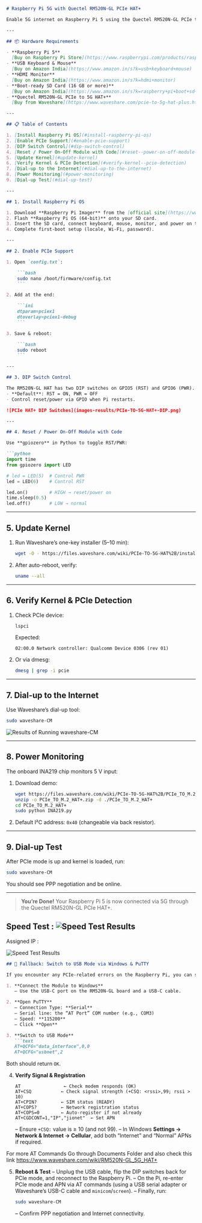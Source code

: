 ````markdown
# Raspberry Pi 5G with Quectel RM520N-GL PCIe HAT+

Enable 5G internet on Raspberry Pi 5 using the Quectel RM520N-GL PCIe to 5G HAT+. This README walks you through hardware requirements, setup steps, PCIe enablement, DIP-switch control, kernel update, and internet dial-up.

---

## 📦 Hardware Requirements

- **Raspberry Pi 5**  
  [Buy on Raspberry Pi Store](https://www.raspberrypi.com/products/raspberry-pi-5/)  
- **USB Keyboard & Mouse**  
  [Buy on Amazon India](https://www.amazon.in/s?k=usb+keyboard+mouse)  
- **HDMI Monitor**  
  [Buy on Amazon India](https://www.amazon.in/s?k=hdmi+monitor)  
- **Boot-ready SD Card (16 GB or more)**  
  [Buy on Amazon India](https://www.amazon.in/s?k=raspberry+pi+boot+sd+card)  
- **Quectel RM520N-GL PCIe to 5G HAT+**  
  [Buy from Waveshare](https://www.waveshare.com/pcie-to-5g-hat-plus.htm)  

---

## 📋 Table of Contents

1. [Install Raspberry Pi OS](#install-raspberry-pi-os)  
2. [Enable PCIe Support](#enable-pcie-support)  
3. [DIP Switch Control](#dip-switch-control)  
4. [Reset / Power On-Off Module with Code](#reset--power-on-off-module-with-code)  
5. [Update Kernel](#update-kernel)  
6. [Verify Kernel & PCIe Detection](#verify-kernel--pcie-detection)  
7. [Dial-up to the Internet](#dial-up-to-the-internet)  
8. [Power Monitoring](#power-monitoring)  
9. [Dial-up Test](#dial-up-test)  

---

## 1. Install Raspberry Pi OS

1. Download **Raspberry Pi Imager** from the [official site](https://www.raspberrypi.com/software/).  
2. Flash **Raspberry Pi OS (64-bit)** onto your SD card.  
3. Insert the SD card, connect keyboard, mouse, monitor, and power on the Pi.  
4. Complete first-boot setup (locale, Wi-Fi, password).

---

## 2. Enable PCIe Support

1. Open `config.txt`:

    ```bash
    sudo nano /boot/firmware/config.txt
    ```

2. Add at the end:

    ```ini
    dtparam=pciex1
    dtoverlay=pciex1-debug
    ```

3. Save & reboot:

    ```bash
    sudo reboot
    ```

---

## 3. DIP Switch Control

The RM520N-GL HAT has two DIP switches on GPIO5 (RST) and GPIO6 (PWR).  
- **Default**: RST = ON, PWR = OFF  
- Control reset/power via GPIO when Pi restarts.

![PCIe HAT+ DIP Switches](images-results/PCIe-TO-5G-HAT+-DIP.png)

---

## 4. Reset / Power On-Off Module with Code

Use **gpiozero** in Python to toggle RST/PWR:

```python
import time
from gpiozero import LED

# led = LED(5)  # Control PWR
led = LED(6)    # Control RST

led.on()        # HIGH → reset/power on
time.sleep(0.5)
led.off()       # LOW → normal
````

---

## 5. Update Kernel

1. Run Waveshare’s one-key installer (5–10 min):

   ```bash
   wget -O - https://files.waveshare.com/wiki/PCIe-TO-5G-HAT%2B/install.sh | sudo bash
   ```

2. After auto-reboot, verify:

   ```bash
   uname --all
   ```

---

## 6. Verify Kernel & PCIe Detection

1. Check PCIe device:

   ```bash
   lspci
   ```

   Expected:

   ```
   02:00.0 Network controller: Qualcomm Device 0306 (rev 01)
   ```

2. Or via dmesg:

   ```bash
   dmesg | grep -i pcie
   ```

---

## 7. Dial-up to the Internet

Use Waveshare’s dial-up tool:

```bash
sudo waveshare-CM
```

![Results of Running waveshare-CM](images-resultswaveshare-cm.png)

---

## 8. Power Monitoring

The onboard INA219 chip monitors 5 V input:

1. Download demo:

   ```bash
   wget https://files.waveshare.com/wiki/PCIe-TO-5G-HAT%2B/PCIe_TO_M.2_HAT%2B.zip
   unzip -o PCIe_TO_M.2_HAT+.zip -d ./PCIe_TO_M.2_HAT+
   cd PCIe_TO_M.2_HAT+
   sudo python INA219.py
   ```

2. Default I²C address: `0x40` (changeable via back resistor).

---

## 9. Dial-up Test

After PCIe mode is up and kernel is loaded, run:

```bash
sudo waveshare-CM
```

You should see PPP negotiation and be online.

---

> **You’re Done!**
> Your Raspberry Pi 5 is now connected via 5G through the Quectel RM520N-GL PCIe HAT+.


Speed Test :
![Speed Test Results](images-results/speedtest.png)
---


Assigned IP : 

![Speed Test Results](images-results/config.png)
````markdown
## 🔄 Fallback: Switch to USB Mode via Windows & PuTTY

If you encounter any PCIe-related errors on the Raspberry Pi, you can switch the RM520N-GL back to USB mode using a Windows PC and PuTTY:

1. **Connect the Module to Windows**  
   – Use the USB-C port on the RM520N-GL board and a USB-C cable.

2. **Open PuTTY**  
   – Connection Type: **Serial**  
   – Serial line: the “AT Port” COM number (e.g., COM3)  
   – Speed: **115200**  
   – Click **Open**  

3. **Switch to USB Mode**  
   ```text
   AT+QCFG="data_interface",0,0
   AT+QCFG="usbnet",2
````

Both should return `OK`.

4. **Verify Signal & Registration**

   ```text
   AT                ← Check modem responds (OK)
   AT+CSQ           ← Check signal strength (+CSQ: <rssi>,99; rssi > 10)
   AT+CPIN?         ← SIM status (READY)
   AT+COPS?         ← Network registration status
   AT+COPS=0        ← Auto-register if not already
   AT+CGDCONT=1,"IP","jionet"  ← Set APN
   ```

   – Ensure `+CSQ:` value is ≥ 10 (and not 99).
   – In Windows **Settings → Network & Internet → Cellular**, add both “Internet” and “Normal” APNs if required.

For more AT Commands Go through Documents Folder and also check this link https://www.waveshare.com/wiki/RM520N-GL_5G_HAT+


5. **Reboot & Test**
   – Unplug the USB cable, flip the DIP switches back for PCIe mode, and reconnect to the Raspberry Pi.
   – On the Pi, re-enter PCIe mode and APN via AT commands (using a USB serial adapter or Waveshare’s USB-C cable and `minicom`/`screen`).
   – Finally, run:

   ```bash
   sudo waveshare-CM
   ```

   – Confirm PPP negotiation and Internet connectivity.

```
```
